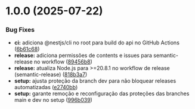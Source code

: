 # 1.0.0 (2025-07-22)


### Bug Fixes

* **ci:** adiciona @nestjs/cli no root para build do api no GitHub Actions ([6b61c68](https://github.com/ArthurProjectCorrea/monorepo-starter/commit/6b61c6846458edbbdc925e8b3fad8ed536c7f5da))
* **release:** adiciona permissões de contents e issues para semantic-release no workflow ([89456b8](https://github.com/ArthurProjectCorrea/monorepo-starter/commit/89456b8b9631120fc1ebd8871106d485ed9c21c6))
* **release:** atualiza Node.js para >=20.8.1 no workflow de release (semantic-release) ([818b3a7](https://github.com/ArthurProjectCorrea/monorepo-starter/commit/818b3a79d2ac97e1d582795a507c726edac7b088))
* **setup:** ajusta proteção da branch dev para não bloquear releases automatizadas ([e2740bb](https://github.com/ArthurProjectCorrea/monorepo-starter/commit/e2740bb808d9b8799c929b89a3b2d73c07ab8c21))
* **setup:** garante remoção e reconfiguração das proteções das branches main e dev no setup ([996b039](https://github.com/ArthurProjectCorrea/monorepo-starter/commit/996b0397edcd0fb5d0ece57c0d3ac8b4b27d3108))
